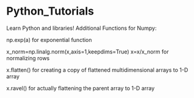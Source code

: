 # Python_Tutorials
Learn Python and libraries!
Additional Functions for Numpy:

np.exp(a) for exponential function

x_norm=np.linalg.norm(x,axis=1,keepdims=True) x=x/x_norm for normalizing rows

x.flatten() for creating a copy of flattened multidimensional arrays to 1-D array

x.ravel() for actually flattening the parent array to 1-D array
